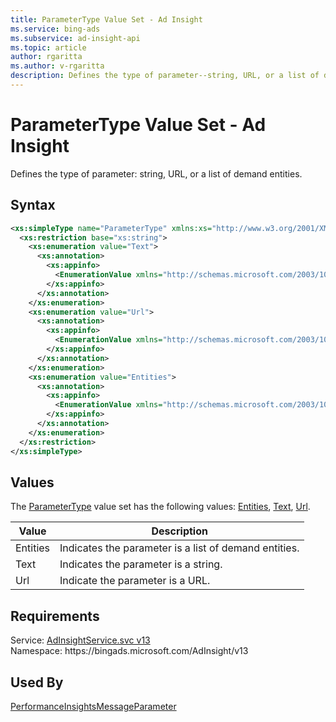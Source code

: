 ```yaml
---
title: ParameterType Value Set - Ad Insight
ms.service: bing-ads
ms.subservice: ad-insight-api
ms.topic: article
author: rgaritta
ms.author: v-rgaritta
description: Defines the type of parameter--string, URL, or a list of demand entities).
---
```

# ParameterType Value Set - Ad Insight
Defines the type of parameter: string, URL, or a list of demand entities.

## Syntax
```xml
<xs:simpleType name="ParameterType" xmlns:xs="http://www.w3.org/2001/XMLSchema">
  <xs:restriction base="xs:string">
    <xs:enumeration value="Text">
      <xs:annotation>
        <xs:appinfo>
          <EnumerationValue xmlns="http://schemas.microsoft.com/2003/10/Serialization/">1</EnumerationValue>
        </xs:appinfo>
      </xs:annotation>
    </xs:enumeration>
    <xs:enumeration value="Url">
      <xs:annotation>
        <xs:appinfo>
          <EnumerationValue xmlns="http://schemas.microsoft.com/2003/10/Serialization/">2</EnumerationValue>
        </xs:appinfo>
      </xs:annotation>
    </xs:enumeration>
    <xs:enumeration value="Entities">
      <xs:annotation>
        <xs:appinfo>
          <EnumerationValue xmlns="http://schemas.microsoft.com/2003/10/Serialization/">3</EnumerationValue>
        </xs:appinfo>
      </xs:annotation>
    </xs:enumeration>
  </xs:restriction>
</xs:simpleType>
```

## <a name="values"></a>Values

The [ParameterType](parametertype.md) value set has the following values: [Entities](#entities), [Text](#text), [Url](#url).

|Value|Description|
|-----------|---------------|
|<a name="entities"></a>Entities|Indicates the parameter is a list of demand entities.|
|<a name="text"></a>Text|Indicates the parameter is a string.|
|<a name="url"></a>Url|Indicate the parameter is a URL.|

## Requirements
Service: [AdInsightService.svc v13](https://adinsight.api.bingads.microsoft.com/Api/Advertiser/AdInsight/v13/AdInsightService.svc)  
Namespace: https\://bingads.microsoft.com/AdInsight/v13  

## Used By
[PerformanceInsightsMessageParameter](performanceinsightsmessageparameter.md)  
